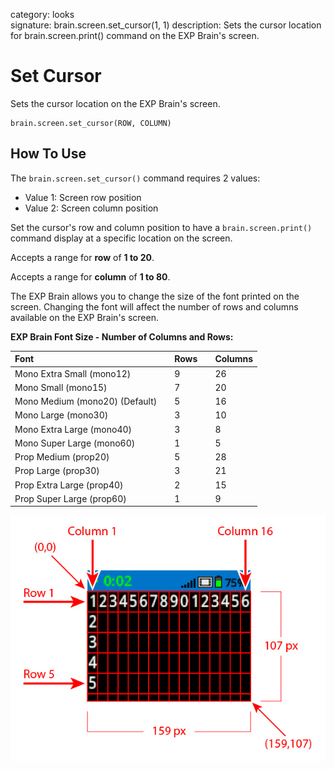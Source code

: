category: looks  
signature: brain.screen.set_cursor(1, 1)
description: Sets the cursor location for brain.screen.print() command on the EXP Brain's screen.

# Set Cursor


Sets the cursor location on the EXP Brain's screen.

```don
brain.screen.set_cursor(ROW, COLUMN)
```

## How To Use

The `brain.screen.set_cursor()` command requires 2 values:

* Value 1: Screen row position 
* Value 2: Screen column position

Set the cursor's row and column position to have a `brain.screen.print()` command display at a specific location on the screen.

Accepts a range for **row** of **1 to 20**.

Accepts a range for **column** of **1 to 80**.


The EXP Brain allows you to change the size of the font printed on the screen. Changing the font will affect the number of rows and columns available on the EXP Brain's screen.

**EXP Brain Font Size - Number of Columns and Rows:**

| Font |  | Rows |  | Columns |
| :--- | --- | :--- | --- | :--- |
| Mono Extra Small (mono12) |  | 9 |  | 26 |
| Mono Small (mono15) |  | 7 |  | 20 |
| Mono Medium (mono20) (Default) |  | 5 |  | 16 |
| Mono Large (mono30) |  | 3 |  | 10 |
| Mono Extra Large (mono40) |  | 3 |  | 8 |
| Mono Super Large (mono60) |  | 1 |  | 5 |
| Prop Medium (prop20) |  | 5 |  | 28 |
| Prop Large (prop30) |  | 3 |  | 21 |
| Prop Extra Large (prop40) |  | 2 |  | 15 |
| Prop Super Large (prop60) |  | 1 |  | 9 |

![brain_screen_info](exp_row_column_brain.jpg)

<advanced>
</advanced>

